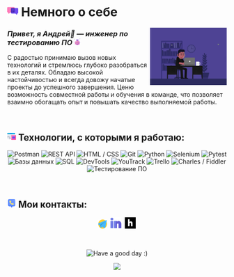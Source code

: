 # <img width="5%" title="About me" src="attachments/images/chat.png"> Немного о себе

<img align="right" width="35%" src="attachments/gif/animation.gif">

### _Привет, я Андрей👋 — инженер по тестированию ПО_ <img width="3%" src="attachments/images/bug.png">

<p align="left">
С радостью принимаю вызов новых технологий и стремлюсь глубоко разобраться в их деталях. Обладаю высокой настойчивостью и всегда довожу начатые проекты до успешного завершения. Ценю возможность совместной работы и обучения в команде, что позволяет взаимно обогащать опыт и повышать качество выполняемой работы.
</p>

<br/>

## <img width="4%" title="Technology stack" src="attachments/images/tools.png"> Технологии, с которыми я работаю:

<p align="center">
    <img title="Postman" src="https://img.shields.io/badge/-Postman-ffc933%3Flogo%3Dpostman%26style">
    <img title="REST API" src="https://img.shields.io/badge/-REST%20API-ffc933%3F">
    <img title="HTML / CSS" src="https://img.shields.io/badge/-HTML%20%2F%20CSS-ffc933%3F">
    <img title="Git" src="https://img.shields.io/badge/-Git / GitHub-ffc933%3F">
    <img title="Python" src="https://img.shields.io/badge/-Python-ffc933%3F">
    <img title="Selenium" src="https://img.shields.io/badge/-Selenium-ffc933%3F">
    <img title="Pytest" src="https://img.shields.io/badge/-Pytest-ffc933%3F">
    <img title="Базы данных" src="https://img.shields.io/badge/-%D0%91%D0%B0%D0%B7%D1%8B%20%D0%B4%D0%B0%D0%BD%D0%BD%D1%8B%D1%85-ffc939%3F">
    <img title="SQL" src="https://img.shields.io/badge/-SQL / MySQL-ffc933%3F">
    <img title="DevTools" src="https://img.shields.io/badge/-DevTools-ffc933%3F">
    <img title="YouTrack" src="https://img.shields.io/badge/-YouTrack-ffc933%3F">
     <img title="Trello" src="https://img.shields.io/badge/-Trello-ffc933%3F">
    <img title="Charles / Fiddler" src="https://img.shields.io/badge/-Charles-ffc933%3F">
    <img title="Тестирование ПО" src="https://img.shields.io/badge/-%D0%A2%D0%B5%D1%81%D1%82%D0%B8%D1%80%D0%BE%D0%B2%D0%B0%D0%BD%D0%B8%D0%B5%20%D0%9F%D0%9E-ffc933%3F">  
</p>

<br/>

## <img width="4%" title="Contacts" src="attachments/images/contacts.png"> Мои контакты:

<p align="center">
    <a href="https://t.me/AndreyYakushinSar"><img width=4% title="Telegram" src="attachments/logo/telegram.png"></a>&nbsp;
    <a href="https://www.linkedin.com/in/andrey-yakushin-356a72279/"><img width=5% title="LinkedIn" src="attachments/logo/linkedin.png"></a>&nbsp;
    <a href="https://career.habr.com/andreysar164"><img width=5% title="Habr Career" src="attachments/logo/habr.svg"></a>
</p>

<br/>

<p align="center">
    <img title="Have a good day :)" src="https://readme-typing-svg.herokuapp.com/?color=ba79ff&font=montserrat-medium&size=20&center=true&vCenter=true&lines=I+like+testing+|+%D0%A5%D0%BE%D1%80%D0%BE%D1%88%D0%B5%D0%B3%D0%BE+%D0%B4%D0%BD%D1%8F+:)">
</p>

<p align="center">
    <img src="https://raw.githubusercontent.com/Trilokia/Trilokia/379277808c61ef204768a61bbc5d25bc7798ccf1/bottom_header.svg">
</p>
